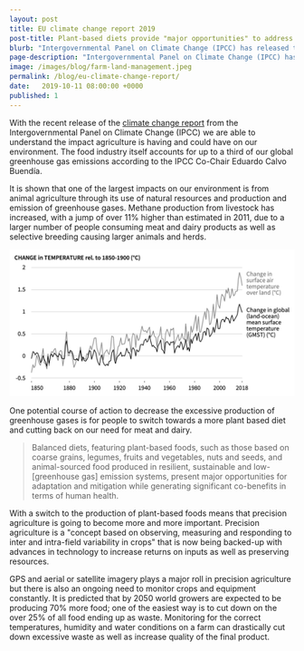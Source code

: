 ```yaml
---
layout: post
title: EU climate change report 2019
post-title: Plant-based diets provide "major opportunities" to address climate crisis.
blurb: "Intergovernmental Panel on Climate Change (IPCC) has released the first comprehensive look at how land influences climate change, and vice versa."
page-description: "Intergovernmental Panel on Climate Change (IPCC) has released the first comprehensive look at how land influences climate change, and vice versa."
image: /images/blog/farm-land-management.jpeg
permalink: /blog/eu-climate-change-report/
date:   2019-10-11 08:00:00 +0000
published: 1
---
```


With the recent release of the [climate change report](https://www.ipcc.ch/report/srccl/) from the Intergovernmental Panel on Climate Change (IPCC) we are able to understand the impact agriculture is having and could have on our environment. The food industry itself accounts for up to a third of our global greenhouse gas emissions according to the IPCC Co-Chair Eduardo Calvo Buendía.

It is shown that one of the largest impacts on our environment is from animal agriculture through its use of natural resources and production and emission of greenhouse gases. Methane production from livestock has increased, with a jump of over 11% higher than estimated in 2011, due to a larger number of people consuming meat and dairy products as well as selective breeding causing larger animals and herds.

![Change in temperature rel 1850-1900](/images/blog/change-in-temperature-rel-1850-1900.png)

One potential course of action to decrease the excessive production of greenhouse gases is for people to switch towards a more plant based diet and cutting back on our need for meat and dairy.

>Balanced diets, featuring plant-based foods, such as those based on coarse grains, legumes, fruits and vegetables, nuts and seeds, and animal-sourced food produced in resilient, sustainable and low-[greenhouse gas] emission systems, present major opportunities for adaptation and mitigation while generating significant co-benefits in terms of human health.

With a switch to the production of plant-based foods means that precision agriculture is going to become more and more important. Precision agriculture is a "concept based on observing, measuring and responding to inter and intra-field variability in crops" that is now being backed-up with advances in technology to increase returns on inputs as well as preserving resources.

GPS and aerial or satellite imagery plays a major roll in precision agriculture but there is also an ongoing need to monitor crops and equipment constantly. It is predicted that by 2050 world growers are expected to be producing 70% more food; one of the easiest way is to cut down on the over 25% of all food ending up as waste. Monitoring for the correct temperatures, humidity and water conditions on a farm can drastically cut down excessive waste as well as increase quality of the final product.

